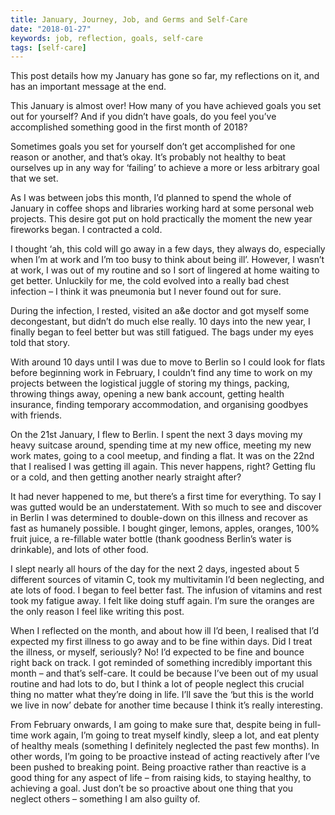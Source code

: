```yaml
---
title: January, Journey, Job, and Germs and Self-Care
date: "2018-01-27"
keywords: job, reflection, goals, self-care
tags: [self-care]
---
```


This post details how my January has gone so far, my reflections on it, and has an important message at the end.

This January is almost over! How many of you have achieved goals you set out for yourself? And if you didn’t have goals, do you feel you’ve accomplished something good in the first month of 2018?

Sometimes goals you set for yourself don’t get accomplished for one reason or another, and that’s okay. It’s probably not healthy to beat ourselves up in any way for ‘failing’ to achieve a more or less arbitrary goal that we set.

As I was between jobs this month, I’d planned to spend the whole of January in coffee shops and libraries working hard at some personal web projects. This desire got put on hold practically the moment the new year fireworks began. I contracted a cold.

I thought ‘ah, this cold will go away in a few days, they always do, especially when I’m at work and I’m too busy to think about being ill’. However, I wasn’t at work, I was out of my routine and so I sort of lingered at home waiting to get better. Unluckily for me, the cold evolved into a really bad chest infection – I think it was pneumonia but I never found out for sure.

During the infection, I rested, visited an a&e doctor and got myself some decongestant, but didn’t do much else really. 10 days into the new year, I finally began to feel better but was still fatigued. The bags under my eyes told that story.

With around 10 days until I was due to move to Berlin so I could look for flats before beginning work in February, I couldn’t find any time to work on my projects between the logistical juggle of storing my things, packing, throwing things away, opening a new bank account, getting health insurance, finding temporary accommodation, and organising goodbyes with friends.

On the 21st January, I flew to Berlin. I spent the next 3 days moving my heavy suitcase around, spending time at my new office, meeting my new work mates, going to a cool meetup, and finding a flat. It was on the 22nd that I realised I was getting ill again. This never happens, right? Getting flu or a cold, and then getting another nearly straight after?

It had never happened to me, but there’s a first time for everything. To say I was gutted would be an understatement. With so much to see and discover in Berlin I was determined to double-down on this illness and recover as fast as humanely possible. I bought ginger, lemons, apples, oranges, 100% fruit juice, a re-fillable water bottle (thank goodness Berlin’s water is drinkable), and lots of other food.

I slept nearly all hours of the day for the next 2 days, ingested about 5 different sources of vitamin C, took my multivitamin I’d been neglecting, and ate lots of food. I began to feel better fast. The infusion of vitamins and rest took my fatigue away. I felt like doing stuff again. I’m sure the oranges are the only reason I feel like writing this post.

When I reflected on the month, and about how ill I’d been, I realised that I’d expected my first illness to go away and to be fine within days. Did I treat the illness, or myself, seriously? No! I’d expected to be fine and bounce right back on track. I got reminded of something incredibly important this month – and that’s self-care. It could be because I’ve been out of my usual routine and had lots to do, but I think a lot of people neglect this crucial thing no matter what they’re doing in life. I’ll save the ‘but this is the world we live in now’ debate for another time because I think it’s really interesting.

From February onwards, I am going to make sure that, despite being in full-time work again, I’m going to treat myself kindly, sleep a lot, and eat plenty of healthy meals (something I definitely neglected the past few months). In other words, I’m going to be proactive instead of acting reactively after I’ve been pushed to breaking point. Being proactive rather than reactive is a good thing for any aspect of life – from raising kids, to staying healthy, to achieving a goal. Just don’t be so proactive about one thing that you neglect others – something I am also guilty of.

